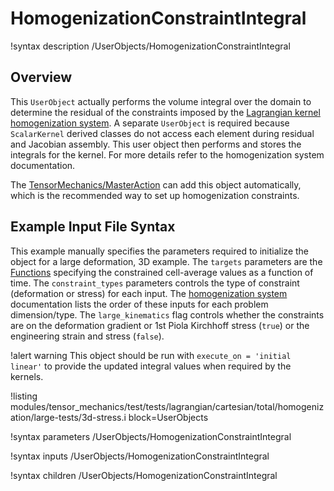 # HomogenizationConstraintIntegral

!syntax description /UserObjects/HomogenizationConstraintIntegral

## Overview

This `UserObject` actually performs the volume integral over the domain to determine the
residual of the constraints imposed by the [Lagrangian kernel homogenization system](Homogenization.md).
A separate `UserObject` is required because `ScalarKernel` derived classes do not access each element
during residual and Jacobian assembly.
This user object then performs and stores the integrals for the kernel.
For more details refer to the homogenization system documentation.

The [TensorMechanics/MasterAction](/Modules/TensorMechanics/Master/index.md) can add this object
automatically, which is the recommended way to set up homogenization constraints.

## Example Input File Syntax

This example manually specifies the parameters required to initialize the object for a
large deformation, 3D example.
The `targets` parameters are the [Functions](syntax/Functions/index.md) specifying the constrained
cell-average values as a function of time.
The `constraint_types` parameters controls the type of constraint (deformation or stress) for each input.
The [homogenization system](Homogenization.md) documentation lists the order of these inputs
for each problem dimension/type.
The `large_kinematics` flag controls whether the constraints are on the deformation gradient or
1st Piola Kirchhoff stress (`true`) or the engineering strain and stress (`false`).

!alert warning
This object should be run with `execute_on = 'initial linear'` to provide the
updated integral values when required by the kernels.

!listing modules/tensor_mechanics/test/tests/lagrangian/cartesian/total/homogenization/large-tests/3d-stress.i
         block=UserObjects

!syntax parameters /UserObjects/HomogenizationConstraintIntegral

!syntax inputs /UserObjects/HomogenizationConstraintIntegral

!syntax children /UserObjects/HomogenizationConstraintIntegral
